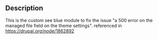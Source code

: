 Description
-----------

This is the custom see blue module to fix the issue "a 500 error on the managed file field on the theme settings". referenced in <https://drupal.org/node/1862892>
